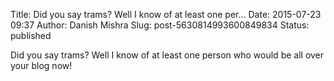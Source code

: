 Title: Did you say trams? Well I know of at least one per...
Date: 2015-07-23 09:37
Author: Danish Mishra
Slug: post-5630814993600849834
Status: published

Did you say trams? Well I know of at least one person who would be all over your blog now!
